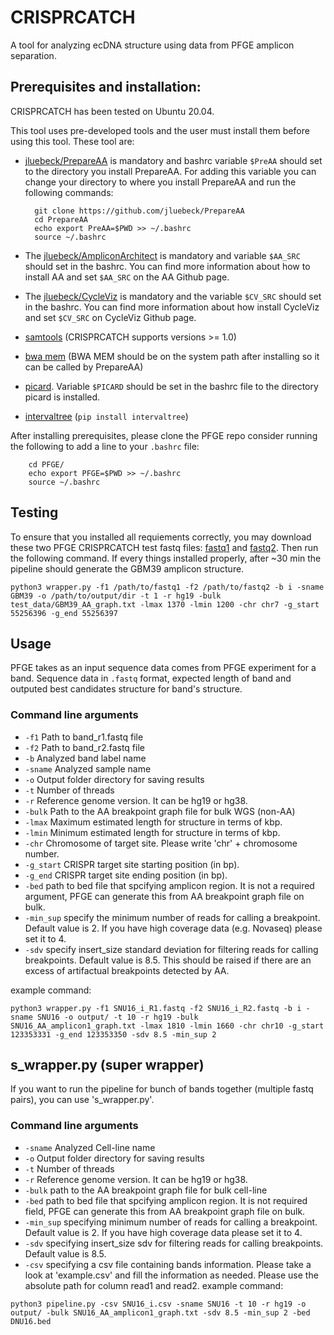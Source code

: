 # CRISPRCATCH
A tool for analyzing ecDNA structure using data from PFGE amplicon separation. 

## Prerequisites and installation:
CRISPRCATCH has been tested on Ubuntu 20.04.

This tool uses pre-developed tools and the user must install them before using this tool. These tool are:
- [jluebeck/PrepareAA](https://github.com/jluebeck/PrepareAA) is mandatory and bashrc variable `$PreAA` should set to the directory you install PrepareAA. For adding this variable you can change your directory to where you install PrepareAA and run the following commands:
        
        git clone https://github.com/jluebeck/PrepareAA
        cd PrepareAA
        echo export PreAA=$PWD >> ~/.bashrc
        source ~/.bashrc
- The [jluebeck/AmpliconArchitect](https://github.com/jluebeck/AmpliconArchitect) is mandatory and variable `$AA_SRC` should set in the bashrc. You can find more information about how to install AA and set `$AA_SRC` on the AA Github page.
- The [jluebeck/CycleViz](https://github.com/jluebeck/CycleViz) is mandatory and the variable `$CV_SRC` should set in the bashrc. You can find more information about how install CycleViz and set `$CV_SRC` on CycleViz Github page.
- [samtools](http://www.htslib.org/) (CRISPRCATCH supports versions >= 1.0)
- [bwa mem](https://github.com/lh3/bwa) (BWA MEM should be on the system path after installing so it can be called by PrepareAA)
- [picard](https://github.com/broadinstitute/picard). Variable `$PICARD` should be set in the bashrc file to the directory picard is installed.
- [intervaltree](https://github.com/chaimleib/intervaltree) (`pip install intervaltree`)

After installing prerequisites, please clone the PFGE repo consider running the following to add a line to your `.bashrc` file:

        cd PFGE/
        echo export PFGE=$PWD >> ~/.bashrc
        source ~/.bashrc
        
## Testing
To ensure that you installed all requiements correctly, you may download these two PFGE CRISPRCATCH test fastq files: [fastq1](https://drive.google.com/file/d/1iYOMtjag3mnZdw5Bqm2cdatE_OwJXFk3/view?usp=sharing) and [fastq2](https://drive.google.com/file/d/1-Vbj6lAsQtQyeXZyT2jZi08HiPT3uUaJ/view?usp=sharing). Then run the following command. If every things installed properly, after ~30 min the pipeline should generate the GBM39 amplicon structure.

`python3 wrapper.py -f1 /path/to/fastq1 -f2 /path/to/fastq2 -b i -sname GBM39 -o /path/to/output/dir -t 1 -r hg19 -bulk test_data/GBM39_AA_graph.txt -lmax 1370 -lmin 1200 -chr chr7 -g_start 55256396 -g_end 55256397`


## Usage
PFGE takes as an input sequence data comes from PFGE experiment for a band. Sequence data in `.fastq` format, expected length of band and outputed best candidates structure for band's structure. 

### Command line arguments
- `-f1` Path to band_r1.fastq file
- `-f2` Path to band_r2.fastq file
- `-b` Analyzed band label name
- `-sname` Analyzed sample name
- `-o` Output folder directory for saving results
- `-t` Number of threads
- `-r` Reference genome version. It can be hg19 or hg38.
- `-bulk` Path to the AA breakpoint graph file for bulk WGS (non-AA)
- `-lmax` Maximum estimated length for structure in terms of kbp. 
- `-lmin` Minimum estimated length for structure in terms of kbp. 
- `-chr` Chromosome of target site. Please write 'chr' + chromosome number.
- `-g_start` CRISPR target site starting position (in bp).
- `-g_end` CRISPR target site ending position (in bp).
- `-bed` path to bed file that spcifying amplicon region. It is not a required argument, PFGE can generate this from AA breakpoint graph file on bulk. 
- `-min_sup` specify the minimum number of reads for calling a breakpoint. Default value is 2. If you have high coverage data (e.g. Novaseq) please set it to 4.
- `-sdv` specify insert_size standard deviation for filtering reads for calling breakpoints. Default value is 8.5. This should be raised if there are an excess of artifactual breakpoints detected by AA.

example command: 

`python3 wrapper.py -f1 SNU16_i_R1.fastq -f2 SNU16_i_R2.fastq -b i -sname SNU16 -o output/ -t 10 -r hg19 -bulk SNU16_AA_amplicon1_graph.txt -lmax 1810 -lmin 1660 -chr chr10 -g_start 123353331 -g_end 123353350 -sdv 8.5 -min_sup 2`

## s_wrapper.py (super wrapper)
If you want to run the pipeline for bunch of bands together (multiple fastq pairs), you can use 's_wrapper.py'.
### Command line arguments
- `-sname` Analyzed Cell-line name
- `-o` Output folder directory for saving results
- `-t` Number of threads
- `-r` Reference genome version. It can be hg19 or hg38.
- `-bulk` path to the AA breakpoint graph file for bulk cell-line
- `-bed`  path to bed file that spcifying amplicon region. It is not required field, PFGE can generate this from AA breakpoint graph file on bulk. 
- `-min_sup` specifying minimum number of reads for calling a breakpoint. Default value is 2. If you have high coverage data please set it to 4.
- `-sdv` specifying insert_size sdv for filtering reads for calling breakpoints. Default value is 8.5.
- `-csv` specifying a csv file containing bands information. Please take a look at 'example.csv' and fill the information as needed. Please use the absolute path for column read1 and read2.
example command: 

`python3 pipeline.py -csv SNU16_i.csv -sname SNU16 -t 10 -r hg19 -o output/ -bulk SNU16_AA_amplicon1_graph.txt -sdv 8.5 -min_sup 2 -bed DNU16.bed`

